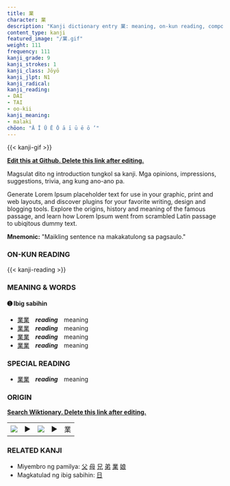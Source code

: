 ```yaml
---
title: 業
character: 業
description: "Kanji dictionary entry 業: meaning, on-kun reading, compounds, origin, related kanji"
content_type: kanji
featured_image: "/業.gif"
weight: 111
frequency: 111
kanji_grade: 9
kanji_strokes: 1
kanji_class: Jōyō
kanji_jlpt: N1
kanji_radical: 
kanji_reading: 
- DAI
- TAI
- oo-kii
kanji_meaning:
- malaki
chōon: "Ā Ī Ū Ē Ō ā ī ū ē ō ’"
---
```

[//]: # (Don't edit the line below. Kanji animated GIF code is automatically generated.)
{{< kanji-gif >}}

[//]: # (Edit below this line.)

**[Edit this at Github. Delete this link after editing.](https://github.com/tim0g/tim/tree/main/content/kanji/業/index.md)**

Magsulat dito ng introduction tungkol sa kanji. Mga opinions, impressions, suggestions, trivia, ang kung ano-ano pa.

Generate Lorem Ipsum placeholder text for use in your graphic, print and web layouts, and discover plugins for your favorite writing, design and blogging tools. Explore the origins, history and meaning of the famous passage, and learn how Lorem Ipsum went from scrambled Latin passage to ubiqitous dummy text.
 
**Mnemonic:** "Maikling sentence na makakatulong sa pagsaulo."

### ON-KUN READING

[//]: # (Don't edit the line below. ON-KUN READING code is automatically generated.)
{{< kanji-reading >}}

### MEANING & WORDS

#### ➊ **Ibig sabihin**
  - [業](../業)[業](../業)　***reading***　meaning
  - [業](../業)[業](../業)　***reading***　meaning
  - [業](../業)[業](../業)　***reading***　meaning
  - [業](../業)[業](../業)　***reading***　meaning

### SPECIAL READING
  - [業](../業)[業](../業)　***reading***　meaning

### ORIGIN

**[Search Wiktionary. Delete this link after editing.](https://wiktionary.org/wiki/業)**
<table class="kanji-table"><tr><td>
<img src="60px-業-bronze.svg.png">
</td><td>▶</td><td>
<img src="60px-業-oracle.svg.png">
</td><td>▶</td>
<td class="kanji-origin">業</td>
</tr></table>

### RELATED KANJI
- Miyembro ng pamilya: [父](../父) [母](../母) [兄](../兄) [弟](../弟) [業](../業) [娘](../娘)
- Magkatulad ng ibig sabihin: [日](../日)
